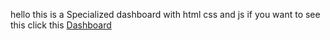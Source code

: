 hello 
this is a Specialized dashboard with html css and js
if you want to see this
click this [Dashboard](https://reihanehhosseini.github.io/Dashboard)
